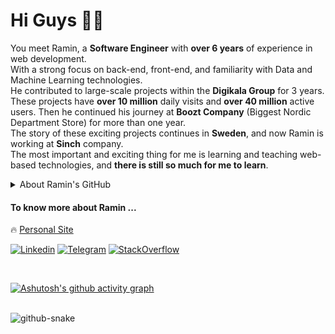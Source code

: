 # Hi Guys ✋🏻

You meet Ramin, a <strong>Software Engineer</strong> with <strong>over 6 years</strong> of experience in web development.
<br />
With a strong focus on back-end, front-end, and familiarity with Data and Machine Learning technologies.
<br />
He contributed to large-scale projects within the <strong>Digikala Group</strong> for 3 years.
<br />
These projects have <strong>over 10 million</strong> daily visits and <strong>over 40 million</strong> active users. Then he continued his journey at <strong>Boozt Company</strong> (Biggest Nordic Department Store) for more than one year.
<br />
The story of these exciting projects continues in <strong>Sweden</strong>, and now Ramin is working at <strong>Sinch</strong> company.
<br />
The most important and exciting thing for me is learning and teaching web-based technologies, and **there is still so much for me to learn**.
<br />

<details close>
  <summary>About Ramin's GitHub</summary>
  <br />
  <p align="center">
    <img src="https://github-readme-stats.vercel.app/api?username=raminr77&count_private=true&show_icons=false&include_all_commits=true&hide_title=true&theme=gruvbox&bg_color=0D1117&border_color=0D1117&text_color=ffffff" alt="Top Langs" />
  </p>
  <be />
  <div align="left">
      <p>Languages:</p>
      <img src="https://skillicons.dev/icons?i=js,ts,python,php,java,kotlin,mysql,mongodb" />
      <br /><br />
      <p>Tools:</p>
      <img src="https://skillicons.dev/icons?i=nodejs,express,nestjs,django,laravel,nextjs,react,firebase,tensorflow" />
      <br /><br />
      <p>SRE:</p>
      <img src="https://skillicons.dev/icons?i=gcp,kubernetes,docker,cloudflare,github,gitlab,githubactions,firebase,git" />
      <br /><br />
      <p>Graphics:</p>
      <img src="https://skillicons.dev/icons?i=ae,pr,au,ps" />
      <br /><br />
      <p>Others:</p>
      <img src="https://skillicons.dev/icons?i=anaconda,tailwind,redux,html,css,scss,cypress,d3,gulp,svg" />
  </p>
  <br /><br />
</details>

#### To know more about Ramin ...

🔥 [Personal Site](https://raminrezaei.se)

[![Linkedin](https://img.shields.io/badge/-LinkedIn-076678?style=flat&logo=Linkedin&logoColor=fbf1c7)](https://www.linkedin.com/in/raminr77/)
[![Telegram](https://img.shields.io/badge/-Telegram-076678?style=flat&logo=telegram&logoColor=fbf1c7)](https://telegram.me/raminr77/)
[![StackOverflow](https://img.shields.io/badge/-StackOverflow-af3a03?style=flat&logo=stackoverflow&logoColor=fbf1c7)](https://stackoverflow.com/users/9749174/ramin-rezaei)

<br />

[![Ashutosh's github activity graph](https://github-readme-activity-graph.vercel.app/graph?username=raminr77&bg_color=0d1117&color=6e6e6e&line=00572a&point=39d353&area=true&hide_border=true)](https://github.com/ashutosh00710/github-readme-activity-graph)

<br />

<picture>
  <source media="(prefers-color-scheme: dark)" srcset="https://raw.githubusercontent.com/raminr77/raminr77/output/github-snake-dark.svg" />
  <source media="(prefers-color-scheme: light)" srcset="https://raw.githubusercontent.com/raminr77/raminr77/output/github-snake.svg" />
  <img alt="github-snake" src="https://raw.githubusercontent.com/raminr77/raminr77/output/github-snake.svg" />
</picture>
